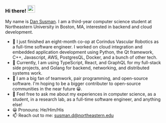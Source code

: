 ### Hi there! <img src="https://user-images.githubusercontent.com/56033661/129413109-17990938-5c37-4102-8447-219ad91bc5ba.gif" width="24px" alt="wave">


My name is [Dan Susman](https://dansusman.dev). I am a third-year computer science student at Northeastern University in Boston, MA, interested in backend and cloud development.

- 🔭 I just finished an eight-month co-op at Corindus Vascular Robotics as a full-time software engineer. I worked on cloud integration and embedded application development using Python, the Qt framework, C++, Javascript, AWS, PostgresQL, Docker, and a bunch of other tech.
- 🌱 Currently, I am using TypeScript, React, and GraphQL for my full-stack side projects, and Golang for backend, networking, and distributed systems work. 
- 👯 I am a big fan of teamwork, pair programming, and open-source software. I'm hoping to be a bigger contributer to open-source communities in the near future 😀.
- 💬 Feel free to ask me about my experiences in computer science, as a student, in a research lab, as a full-time software engineer, and anything else!
- 😀 Pronouns: He/Him/His
- 📫 Reach out to me: susman.d@northeastern.edu
